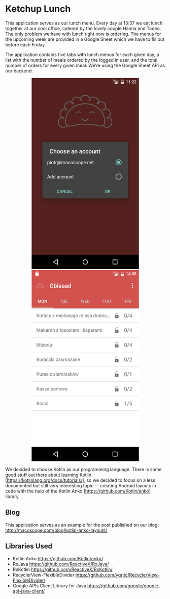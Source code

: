 # Ketchup Lunch

This application serves as our lunch menu. Every day at 13:37 we eat lunch together at our cool office, catered by the lovely couple Hanna and Tadeo. The only problem we have with lunch right now is ordering. The menus for the upcoming week are provided in a Google Sheet which we have to fill out before each Friday.

The application contains five tabs with lunch menus for each given day, a list with the number of meals ordered by the logged in user, and the total number of orders for every given meal. We’re using the Google Sheet API as our backend. 

<p align="center">
    <img src="screenshots/ss1.png" height="600" width="338"/>
    <img src="screenshots/ss2.png" height="600" width="338"/>
</p>

We decided to choose Kotlin as our programming language. There is some good stuff out there about learning Kotlin [https://kotlinlang.org/docs/tutorials/], so we decided to focus on a less documented but still very interesting topic -- creating Android layouts in code with the help of the Kotlin Anko [https://github.com/Kotlin/anko] library.

## Blog

This application serves as an example for the post published on our blog: http://macoscope.com/blog/kotlin-anko-layouts/

## Libraries Used
- Kotlin Anko https://github.com/Kotlin/anko/
- RxJava https://github.com/ReactiveX/RxJava/
- RxKotlin https://github.com/ReactiveX/RxKotlin/
- RecyclerView-FlexibleDivider https://github.com/yqritc/RecyclerView-FlexibleDivider/
- Google APIs Client Library for Java https://github.com/google/google-api-java-client/

